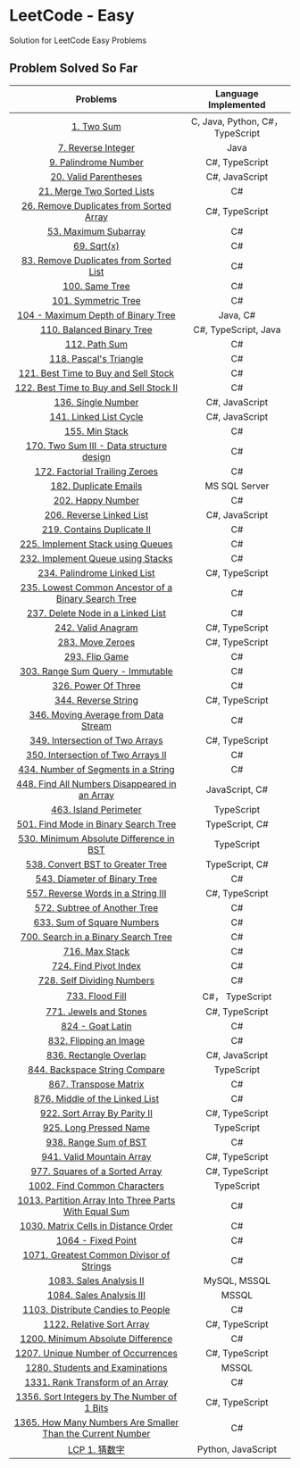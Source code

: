# LeetCode - Easy

Solution for LeetCode Easy Problems

## Problem Solved So Far

|                                                                       Problems                                                                       |       Language Implemented       |
| :--------------------------------------------------------------------------------------------------------------------------------------------------: | :------------------------------: |
|                                                 [1. Two Sum](https://leetcode.com/problems/two-sum/)                                                 | C, Java, Python, C#， TypeScript |
|                                       [7. Reverse Integer](https://leetcode-cn.com/problems/reverse-integer/)                                        |               Java               |
|                                     [9. Palindrome Number](https://leetcode-cn.com/problems/palindrome-number/)                                      |          C#, TypeScript          |
|                                     [20. Valid Parentheses](https://leetcode-cn.com/problems/valid-parentheses/)                                     |          C#, JavaScript          |
|                                [21. Merge Two Sorted Lists](https://leetcode-cn.com/problems/merge-two-sorted-lists/)                                |                C#                |
|                   [26. Remove Duplicates from Sorted Array](https://leetcode-cn.com/problems/remove-duplicates-from-sorted-array/)                   |          C#, TypeScript          |
|                                      [53. Maximum Subarray](https://leetcode-cn.com/problems/maximum-subarray/)                                      |                C#                |
|                                                [69. Sqrt(x)](https://leetcode-cn.com/problems/sqrtx/)                                                |                C#                |
|                    [83. Remove Duplicates from Sorted List](https://leetcode-cn.com/problems/remove-duplicates-from-sorted-list/)                    |                C#                |
|                                            [100. Same Tree](https://leetcode-cn.com/problems/same-tree/)                                             |                C#                |
|                                       [101. Symmetric Tree](https://leetcode-cn.com/problems/symmetric-tree/)                                        |                C#                |
|                           [104 - Maximum Depth of Binary Tree](https://leetcode.com/problems/maximum-depth-of-binary-tree)                           |             Java, C#             |
|                                 [110. Balanced Binary Tree](https://leetcode-cn.com/problems/balanced-binary-tree/)                                  |       C#, TypeScript, Java       |
|                                             [112. Path Sum](https://leetcode-cn.com/problems/path-sum/)                                              |                C#                |
|                                     [118. Pascal's Triangle](https://leetcode-cn.com/problems/pascals-triangle/)                                     |                C#                |
|                      [121. Best Time to Buy and Sell Stock](https://leetcode-cn.com/problems/best-time-to-buy-and-sell-stock/)                       |                C#                |
|                   [122. Best Time to Buy and Sell Stock II](https://leetcode-cn.com/problems/best-time-to-buy-and-sell-stock-ii/)                    |                C#                |
|                                        [136. Single Number](https://leetcode-cn.com/problems/single-number/)                                         |          C#, JavaScript          |
|                                    [141. Linked List Cycle](https://leetcode-cn.com/problems/linked-list-cycle/)                                     |          C#, JavaScript          |
|                                            [155. Min Stack](https://leetcode-cn.com/problems/min-stack/)                                             |                C#                |
|                   [170. Two Sum III - Data structure design](https://leetcode-cn.com/problems/two-sum-iii-data-structure-design/)                    |                C#                |
|                            [172. Factorial Trailing Zeroes](https://leetcode-cn.com/problems/factorial-trailing-zeroes/)                             |                C#                |
|                                     [182. Duplicate Emails](https://leetcode-cn.com/problems/duplicate-emails/)                                      |          MS SQL Server           |
|                                   [202. Happy Number](https://leetcode-cn.com/problems/happy-number/submissions/)                                    |                C#                |
|                                  [206. Reverse Linked List](https://leetcode-cn.com/problems/reverse-linked-list/)                                   |          C#, JavaScript          |
|                                [219. Contains Duplicate II](https://leetcode-cn.com/problems/contains-duplicate-ii/)                                 |                C#                |
|                         [225. Implement Stack using Queues](https://leetcode-cn.com/problems/implement-stack-using-queues/)                          |                C#                |
|                         [232. Implement Queue using Stacks](https://leetcode-cn.com/problems/implement-queue-using-stacks/)                          |                C#                |
|                               [234. Palindrome Linked List](https://leetcode-cn.com/problems/palindrome-linked-list/)                                |          C#, TypeScript          |
|       [235. Lowest Common Ancestor of a Binary Search Tree](https://leetcode-cn.com/problems/lowest-common-ancestor-of-a-binary-search-tree/)        |                C#                |
|                         [237. Delete Node in a Linked List](https://leetcode-cn.com/problems/delete-node-in-a-linked-list/)                          |                C#                |
|                                        [242. Valid Anagram](https://leetcode-cn.com/problems/valid-anagram/)                                         |          C#, TypeScript          |
|                                          [283. Move Zeroes](https://leetcode-cn.com/problems/move-zeroes/)                                           |          C#, TypeScript          |
|                                            [293. Flip Game](https://leetcode-cn.com/problems/flip-game/)                                             |                C#                |
|                           [303. Range Sum Query - Immutable](https://leetcode-cn.com/problems/range-sum-query-immutable/)                            |                C#                |
|                                       [326. Power Of Three](https://leetcode-cn.com/problems/power-of-three/)                                        |                C#                |
|                                       [344. Reverse String](https://leetcode-cn.com/problems/reverse-string/)                                        |          C#, TypeScript          |
|                      [346. Moving Average from Data Stream](https://leetcode-cn.com/problems/moving-average-from-data-stream/)                       |                C#                |
|                           [349. Intersection of Two Arrays](https://leetcode-cn.com/problems/intersection-of-two-arrays/)                            |          C#, TypeScript          |
|                        [350. Intersection of Two Arrays II](https://leetcode-cn.com/problems/intersection-of-two-arrays-ii/)                         |                C#                |
|                       [434. Number of Segments in a String](https://leetcode-cn.com/problems/number-of-segments-in-a-string/)                        |                C#                |
|             [448. Find All Numbers Disappeared in an Array](https://leetcode-cn.com/problems/find-all-numbers-disappeared-in-an-array/)              |          JavaScript, C#          |
|                                     [463. Island Perimeter](https://leetcode-cn.com/problems/island-perimeter/)                                      |            TypeScript            |
|                      [501. Find Mode in Binary Search Tree](https://leetcode-cn.com/problems/find-mode-in-binary-search-tree/)                       |          TypeScript, C#          |
|                   [530. Minimum Absolute Difference in BST](https://leetcode-cn.com/problems/minimum-absolute-difference-in-bst/)                    |            TypeScript            |
|                          [538. Convert BST to Greater Tree](https://leetcode-cn.com/problems/convert-bst-to-greater-tree/)                           |          TypeScript, C#          |
|                              [543. Diameter of Binary Tree](https://leetcode-cn.com/problems/diameter-of-binary-tree/)                               |                C#                |
|                        [557. Reverse Words in a String III](https://leetcode-cn.com/problems/reverse-words-in-a-string-iii/)                         |          C#, TypeScript          |
|                              [572. Subtree of Another Tree](https://leetcode-cn.com/problems/subtree-of-another-tree/)                               |                C#                |
|                                [633. Sum of Square Numbers](https://leetcode-cn.com/problems/sum-of-square-numbers/)                                 |                C#                |
|                       [700. Search in a Binary Search Tree](https://leetcode-cn.com/problems/search-in-a-binary-search-tree/)                        |                C#                |
|                                            [716. Max Stack](https://leetcode-cn.com/problems/max-stack/)                                             |                C#                |
|                                     [724. Find Pivot Index](https://leetcode-cn.com/problems/find-pivot-index/)                                      |                C#                |
|                                [728. Self Dividing Numbers](https://leetcode-cn.com/problems/self-dividing-numbers/)                                 |                C#                |
|                                     [733. Flood Fill](https://leetcode-cn.com/problems/flood-fill/submissions/)                                      |         C#， TypeScript          |
|                                    [771. Jewels and Stones](https://leetcode-cn.com/problems/jewels-and-stones/)                                     |          C#, TypeScript          |
|                                           [824 - Goat Latin](https://leetcode-cn.com/problems/goat-latin/)                                           |                C#                |
|                                    [832. Flipping an Image](https://leetcode-cn.com/problems/flipping-an-image/)                                     |                C#                |
|                                    [836. Rectangle Overlap](https://leetcode-cn.com/problems/rectangle-overlap/)                                     |          C#, JavaScript          |
|                             [844. Backspace String Compare](https://leetcode-cn.com/problems/backspace-string-compare/)                              |            TypeScript            |
|                                     [867. Transpose Matrix](https://leetcode-cn.com/problems/transpose-matrix/)                                      |                C#                |
|                            [876. Middle of the Linked List](https://leetcode-cn.com/problems/middle-of-the-linked-list/)                             |                C#                |
|                              [922. Sort Array By Parity II](https://leetcode-cn.com/problems/sort-array-by-parity-ii/)                               |          C#, TypeScript          |
|                                    [925. Long Pressed Name](https://leetcode-cn.com/problems/long-pressed-name/)                                     |            TypeScript            |
|                                     [938. Range Sum of BST](https://leetcode-cn.com/problems/range-sum-of-bst/)                                      |                C#                |
|                                 [941. Valid Mountain Array](https://leetcode-cn.com/problems/valid-mountain-array/)                                  |          C#, TypeScript          |
|                            [977. Squares of a Sorted Array](https://leetcode-cn.com/problems/squares-of-a-sorted-array/)                             |          C#, TypeScript          |
|                               [1002. Find Common Characters](https://leetcode-cn.com/problems/find-common-characters/)                               |            TypeScript            |
|      [1013. Partition Array Into Three Parts With Equal Sum](https://leetcode-cn.com/problems/partition-array-into-three-parts-with-equal-sum/)      |                C#                |
|                       [1030. Matrix Cells in Distance Order](https://leetcode-cn.com/problems/matrix-cells-in-distance-order/)                       |                C#                |
|                                         [1064 - Fixed Point](https://leetcode-cn.com/problems/fixed-point/)                                          |                C#                |
|                   [1071. Greatest Common Divisor of Strings](https://leetcode-cn.com/problems/greatest-common-divisor-of-strings/)                   |                C#                |
|                                    [1083. Sales Analysis II](https://leetcode-cn.com/problems/sales-analysis-ii/)                                    |           MySQL, MSSQL           |
|                                   [1084. Sales Analysis III](https://leetcode-cn.com/problems/sales-analysis-iii/)                                   |              MSSQL               |
|                         [1103. Distribute Candies to People](https://leetcode-cn.com/problems/distribute-candies-to-people/)                         |                C#                |
|                                  [1122. Relative Sort Array](https://leetcode-cn.com/problems/relative-sort-array/)                                  |          C#, TypeScript          |
|                          [1200. Minimum Absolute Difference](https://leetcode-cn.com/problems/minimum-absolute-difference/)                          |                C#                |
|                   [1207. Unique Number of Occurrences](https://leetcode-cn.com/problems/unique-number-of-occurrences/submissions/)                   |          C#, TypeScript          |
|                            [1280. Students and Examinations](https://leetcode-cn.com/problems/students-and-examinations/)                            |              MSSQL               |
|                           [1331. Rank Transform of an Array](https://leetcode-cn.com/problems/rank-transform-of-an-array/)                           |                C#                |
|                [1356. Sort Integers by The Number of 1 Bits](https://leetcode-cn.com/problems/sort-integers-by-the-number-of-1-bits/)                |          C#, TypeScript          |
| [1365. How Many Numbers Are Smaller Than the Current Number](https://leetcode-cn.com/problems/how-many-numbers-are-smaller-than-the-current-number/) |                C#                |
|                                           [LCP 1. 猜数字](https://leetcode-cn.com/problems/guess-numbers/)                                           |        Python, JavaScript        |
